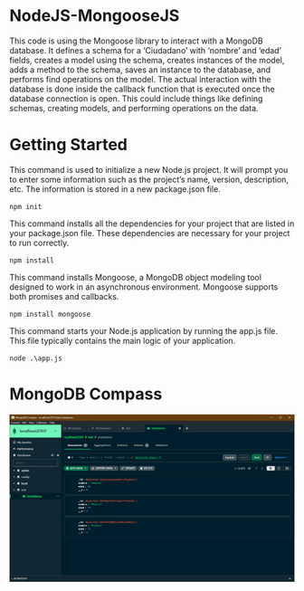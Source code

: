 # NodeJS-MongooseJS
This code is using the Mongoose library to interact with a MongoDB database. It defines a schema for a ‘Ciudadano’ with ‘nombre’ and ‘edad’ fields, creates a model using the schema, creates instances of the model, adds a method to the schema, saves an instance to the database, and performs find operations on the model. The actual interaction with the database is done inside the callback function that is executed once the database connection is open. This could include things like defining schemas, creating models, and performing operations on the data. 

# Getting Started
This command is used to initialize a new Node.js project. It will prompt you to enter some information such as the project’s name, version, description, etc. The information is stored in a new package.json file.
```PS
npm init
```

 This command installs all the dependencies for your project that are listed in your package.json file. These dependencies are necessary for your project to run correctly.
```PS
npm install
```

This command installs Mongoose, a MongoDB object modeling tool designed to work in an asynchronous environment. Mongoose supports both promises and callbacks.
```PS
npm install mongoose
```

This command starts your Node.js application by running the app.js file. This file typically contains the main logic of your application.
```PS
node .\app.js
```

# MongoDB Compass
![MongoDB test database](/images/db.png "test collection")
